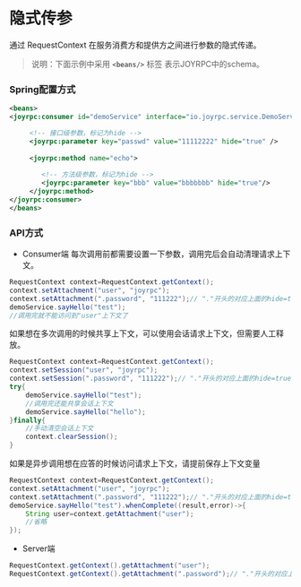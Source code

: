 隐式传参
==
通过 RequestContext 在服务消费方和提供方之间进行参数的隐式传递。
>说明：下面示例中采用  **`<beans/>`** 标签 表示JOYRPC中的schema。

### Spring配置方式

```xml
<beans>
<joyrpc:consumer id="demoService" interface="io.joyrpc.service.DemoService" alias="joyrpc-demo">

     <!-- 接口级参数，标记为hide -->
     <joyrpc:parameter key="passwd" value="11112222" hide="true" />
     
     <joyrpc:method name="echo">
     
        <!-- 方法级参数，标记为hide -->
        <joyrpc:parameter key="bbb" value="bbbbbbb" hide="true"/>  
     </joyrpc:method>
</joyrpc:consumer>
</beans>
```

### API方式
- Consumer端
每次调用前都需要设置一下参数，调用完后会自动清理请求上下文。

```java
RequestContext context=RequestContext.getContext();
context.setAttachment("user", "joyrpc");
context.setAttachment(".password", "111222");// "."开头的对应上面的hide=true
demoService.sayHello("test");
//调用完就不能访问到"user"上下文了
```

如果想在多次调用的时候共享上下文，可以使用会话请求上下文，但需要人工释放。

```java
RequestContext context=RequestContext.getContext();
context.setSession("user", "joyrpc");
context.setSession(".password", "111222");// "."开头的对应上面的hide=true
try{
    demoService.sayHello("test");
    //调用完还能共享会话上下文
    demoService.sayHello("hello");
}finally{
    //手动清空会话上下文
    context.clearSession();
}

```

如果是异步调用想在应答的时候访问请求上下文，请提前保存上下文变量

```java
RequestContext context=RequestContext.getContext();
context.setAttachment("user", "joyrpc");
context.setAttachment(".password", "111222");// "."开头的对应上面的hide=true
demoService.sayHello("test").whenComplete((result,error)->{
    String user=context.getAttachment("user");
    //省略
});
```

- Server端

 ```java
RequestContext.getContext().getAttachment("user");
RequestContext.getContext().getAttachment(".password");// "."开头的对应上面的hide=true
 ```

 

